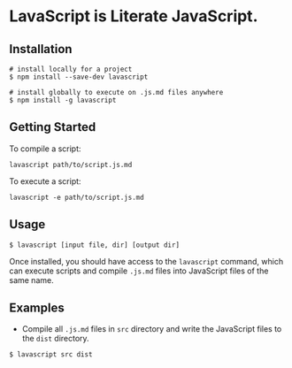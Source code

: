 # LavaScript is Literate JavaScript.



## Installation

```shell
# install locally for a project
$ npm install --save-dev lavascript
```

```shell
# install globally to execute on .js.md files anywhere
$ npm install -g lavascript
```

## Getting Started

To compile a script:

`lavascript path/to/script.js.md`

To execute a script:

`lavascript -e path/to/script.js.md`

## Usage

```shell
$ lavascript [input file, dir] [output dir]
```

Once installed, you should have access to the `lavascript` command, which can execute scripts and compile `.js.md` files into JavaScript files of the same name.

## Examples

* Compile all `.js.md` files in `src` directory and write the JavaScript files to the `dist` directory.

```shell
$ lavascript src dist
```